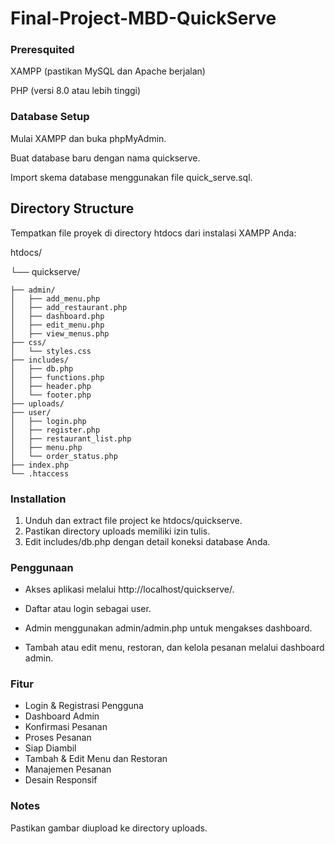 # Final-Project-MBD-QuickServe


### Preresquited
XAMPP (pastikan MySQL dan Apache berjalan)

PHP (versi 8.0 atau lebih tinggi)

### Database Setup
Mulai XAMPP dan buka phpMyAdmin.

Buat database baru dengan nama quickserve.

Import skema database menggunakan file quick_serve.sql.

## Directory Structure
Tempatkan file proyek di directory htdocs dari instalasi XAMPP Anda:

htdocs/

└── quickserve/

    ├── admin/
    │   ├── add_menu.php
    │   ├── add_restaurant.php
    │   ├── dashboard.php
    │   ├── edit_menu.php
    │   ├── view_menus.php
    ├── css/
    │   └── styles.css
    ├── includes/
    │   ├── db.php
    │   ├── functions.php
    │   ├── header.php
    │   └── footer.php
    ├── uploads/  
    ├── user/
    │   ├── login.php
    │   ├── register.php
    │   ├── restaurant_list.php
    │   ├── menu.php
    │   └── order_status.php
    ├── index.php
    └── .htaccess

### Installation
 1. Unduh dan extract file project ke htdocs/quickserve.
 2. Pastikan directory uploads memiliki izin tulis.
 3. Edit includes/db.php dengan detail koneksi database Anda.

### Penggunaan
- Akses aplikasi melalui http://localhost/quickserve/.

- Daftar atau login sebagai user.

- Admin menggunakan admin/admin.php untuk mengakses dashboard.

- Tambah atau edit menu, restoran, dan kelola pesanan melalui dashboard admin.

### Fitur
- Login & Registrasi Pengguna
- Dashboard Admin
- Konfirmasi Pesanan
- Proses Pesanan
- Siap Diambil
- Tambah & Edit Menu dan Restoran
- Manajemen Pesanan
- Desain Responsif

### Notes
Pastikan gambar diupload ke directory uploads.
